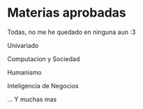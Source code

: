 # Materias aprobadas

Todas, no me he quedado en ninguna aun :3

Univariado

Computacion y Sociedad

Humanismo

Inteligencia de Negocios

... Y muchas mas